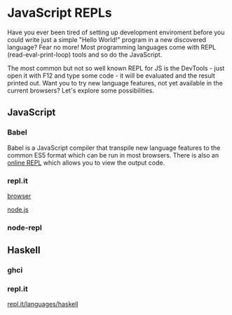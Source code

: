 # JavaScript REPLs

Have you ever been tired of setting up development enviroment before you could write just a simple "Hello World!" program in a new discovered language? Fear no more! Most programming languages come with REPL (read-eval-print-loop) tools and so do the JavaScript.

The most common but not so well known REPL for JS is the DevTools - just open it with F12 and type some code - it will be evaluated and the result printed out. Want you to try new language features, not yet available in the current browsers? Let's explore some possibilities.

## JavaScript

### Babel

Babel is a JavaScript compiler that transpile new language features to the common ES5 format which can be run in most browsers. There is also an [online REPL](https://babeljs.io/repl/) which allows you to view the output code.

### repl.it

[browser](https://repl.it/languages/javascript)

[node.js](https://repl.it/languages/nodejs)

### node-repl

## Haskell

### ghci

### repl.it

[repl.it/languages/haskell](https://repl.it/languages/haskell)
